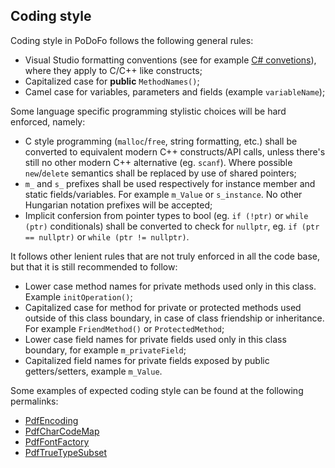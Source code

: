 ## Coding style

Coding style in PoDoFo follows the following general rules:
- Visual Studio formatting conventions (see for example [C# convetions](https://docs.microsoft.com/en-us/dotnet/csharp/fundamentals/coding-style/coding-conventions)), where they apply to C/C++ like constructs;
- Capitalized case for **public** `MethodNames()`;
- Camel case for variables, parameters and fields (example `variableName`);

Some language specific programming stylistic choices will be hard enforced, namely:
- C style programming (`malloc`/`free`, string formatting, etc.) shall be converted to equivalent modern C++ constructs/API calls, unless there's still no other modern C++ alternative (eg. `scanf`). Where possible `new`/`delete` semantics shall be replaced by use of shared pointers;
- `m_` and `s_` prefixes shall be used respectively for instance member and static fields/variables. For example `m_Value` or `s_instance`. No other Hungarian notation prefixes will be accepted;
- Implicit confersion from pointer types to bool (eg. `if (!ptr)` or `while (ptr)` conditionals) shall be converted to check for `nullptr`, eg. `if (ptr == nullptr)` or `while (ptr != nullptr)`.

It follows other lenient rules that are not truly enforced in all the code base, but that it is still recommended to follow:

- Lower case method names for private methods used only in this class. Example `initOperation()`;
- Capitalized case for method for private or protected methods used outside of this class boundary, in case of class friendship or inheritance. For example `FriendMethod()` or `ProtectedMethod`;
- Lower case field names for private fields used only in this class boundary, for example `m_privateField`;
- Capitalized field names for private fields exposed by public getters/setters, example `m_Value`.

Some examples of expected coding style can be found at the following permalinks:

- [PdfEncoding](https://github.com/pdfmm/pdfmm/blob/588ee42ca16e0996c73a7d7887d189672ae4cc18/src/pdfmm/base/PdfEncoding.cpp)
- [PdfCharCodeMap](https://github.com/pdfmm/pdfmm/blob/588ee42ca16e0996c73a7d7887d189672ae4cc18/src/pdfmm/base/PdfCharCodeMap.cpp)
- [PdfFontFactory](https://github.com/pdfmm/pdfmm/blob/588ee42ca16e0996c73a7d7887d189672ae4cc18/src/pdfmm/base/PdfFontFactory.cpp)
- [PdfTrueTypeSubset](https://github.com/pdfmm/pdfmm/blob/588ee42ca16e0996c73a7d7887d189672ae4cc18/src/pdfmm/base/PdfFontTrueTypeSubset.cpp)
